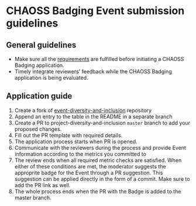 # CHAOSS Badging Event submission guidelines

## General guidelines
- Make sure all the [requirements](./requirements.md) are fulfilled before initiating a CHAOSS Badging application.
- Timely integrate reviewers' feedback while the CHAOSS Badging application is being evaluated.

## Application guide
1. Create a fork of [event-diversity-and-inclusion](https://github.com/badging/event-diversity-and-inclusion) repository
2. Append an entry to the table in the README in a separate branch
3. Create a PR to project-diversity-and-inclusion `master` branch to add your proposed changes.
4. Fill out the PR template with required details.
5. The application process starts when PR is opened.
6. Communicate with the reviewers during the process and provide Event information according to the metrics you committed to
7. The review ends when all required metric checks are satisfied.
   When either of these conditions are met, the moderator suggests the approprite badge for the Event through a PR suggestion.
   This suggestion can be applied directly in the form of a commit. Make sure to add the PR link as well.
8. The whole process ends when the PR with the Badge is added to the master branch.